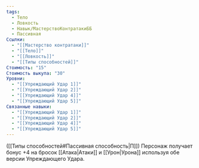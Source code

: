 ```yaml
---
tags:
  - Тело
  - Ловкость
  - Навык/МастерствоКонтратакиББ
  - Пассивная
Ссылки:
  - "[[Мастерство контратаки]]"
  - "[[Тело]]"
  - "[[Ловкость]]"
  - "[[Типы способностей]]"
Стоимость: "15"
Стоимость выкупа: "30"
Уровни:
  - "[[Упреждающий Удар 1]]"
  - "[[Упреждающий Удар 2]]"
  - "[[Упреждающий Удар 4]]"
  - "[[Упреждающий Удар 5]]"
Связанные навыки:
  - "[[Упреждающий Удар 1]]"
  - "[[Упреждающий Удар 2]]"
  - "[[Упреждающий Удар 4]]"
  - "[[Упреждающий Удар 5]]"
---
```

([[Типы способностей#Пассивная способность|П]]) Персонаж получает бонус +4 на бросок [[Атака|Атаки]] и [[Урон|Урона]] используя обе версии Упреждающего Удара.
